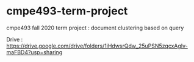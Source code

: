 # cmpe493-term-project
cmpe493 fall 2020 term project : document clustering based on query


Drive : https://drive.google.com/drive/folders/1iHdwsrQdw_25uPSN5zqcxAgIv-maFBD4?usp=sharing
